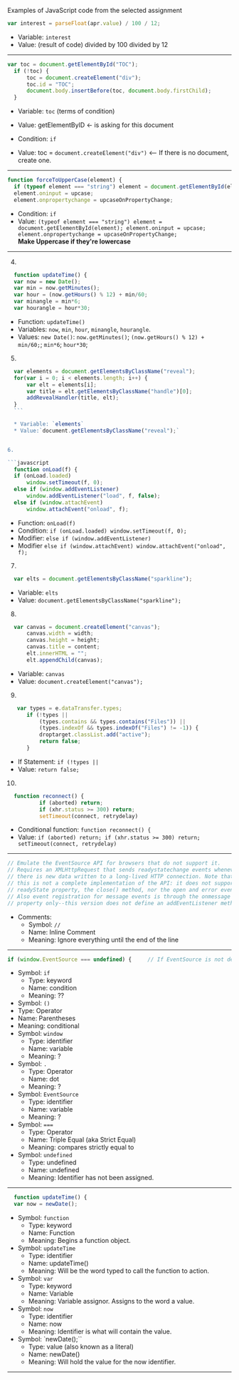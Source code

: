 
Examples of JavaScript code from the selected assignment


```javascript
var interest = parseFloat(apr.value) / 100 / 12;
```
* Variable: `interest`
* Value: (result of code) divided by 100 divided by 12

----

```javascript
var toc = document.getElementById("TOC");
  if (!toc) {
      toc = document.createElement("div");
      toc.id = "TOC";
      document.body.insertBefore(toc, document.body.firstChild);
  }
```
* Variable: `toc` (terms of condition)
* Value: getElementByID <- is asking for this document

* Condition: `if`
* Value: toc = `document.createElement("div")` <-- If there is no document, create one.

----

```javascript
function forceToUpperCase(element) {
  if (typeof element === "string") element = document.getElementById(element);
  element.oninput = upcase;
  element.onpropertychange = upcaseOnPropertyChange;
```
* Condition: `if`
* Value: `(typeof element === "string") element = document.getElementById(element);
          element.oninput = upcase;
          element.onpropertychange = upcaseOnPropertyChange;`  
**Make Uppercase if they're lowercase**

----

4.

  ```javascript
    function updateTime() {
    var now = new Date();
    var min = now.getMinutes();
    var hour = (now.getHours() % 12) + min/60;
    var minangle = min*6;
    var hourangle = hour*30;
  ```

  * Function: `updateTime()`
  * Variables: `now`, `min`, `hour`, `minangle`, `hourangle`.
  * Values: `new Date()`: `now.getMinutes()`; `(now.getHours() % 12) + min/60;`; `min*6`; `hour*30`;

5.

  ```javascript
    var elements = document.getElementsByClassName("reveal");
    for(var i = 0; i < elements.length; i++) {
        var elt = elements[i];
        var title = elt.getElementsByClassName("handle")[0];
        addRevealHandler(title, elt);
    }
    ```

    * Variable: `elements`
    * Value:`document.getElementsByClassName("reveal");`


6.

  ```javascript
    function onLoad(f) {
    if (onLoad.loaded)
        window.setTimeout(f, 0);
    else if (window.addEventListener)
        window.addEventListener("load", f, false);
    else if (window.attachEvent)
        window.attachEvent("onload", f);
  ```
  * Function: `onLoad(f)`
  * Condition: `if (onLoad.loaded) window.setTimeout(f, 0);`
  * Modifier: `else if (window.addEventListener)`
  * Modifier `else if (window.attachEvent) window.attachEvent("onload", f);`

7.

  ```javascript
    var elts = document.getElementsByClassName("sparkline");
  ```

  * Variable: `elts`
  * Value: `document.getElementsByClassName("sparkline");`

8.

  ```javascript
    var canvas = document.createElement("canvas");
        canvas.width = width;
        canvas.height = height;
        canvas.title = content;
        elt.innerHTML = "";
        elt.appendChild(canvas);
  ```

  * Variable: `canvas`
  * Value: `document.createElement("canvas");`


9.

  ```javascript
     var types = e.dataTransfer.types;
        if (!types ||
            (types.contains && types.contains("Files")) ||
            (types.indexOf && types.indexOf("Files") != -1)) {
            droptarget.classList.add("active");
            return false;
        }
  ```

  * If Statement: `if (!types ||`
  * Value: `return false;`


10.

  ```javascript
    function reconnect() {
            if (aborted) return;
            if (xhr.status >= 300) return;
            setTimeout(connect, retrydelay)
  ```

  * Conditional function: `function reconnect() {`
  * Value: `if (aborted) return; if (xhr.status >= 300) return; setTimeout(connect, retrydelay)`

----

```javascript
// Emulate the EventSource API for browsers that do not support it.
// Requires an XMLHttpRequest that sends readystatechange events whenever
// there is new data written to a long-lived HTTP connection. Note that
// this is not a complete implementation of the API: it does not support the
// readyState property, the close() method, nor the open and error events.
// Also event registration for message events is through the onmessage
// property only--this version does not define an addEventListener method.
```

* Comments:
  * Symbol: `//`
  * Name: Inline Comment
  * Meaning: Ignore everything until the end of the line

---

```javascript
if (window.EventSource === undefined) {     // If EventSource is not defined,
```

* Symbol: `if`
  * Type: keyword
  * Name: condition
  * Meaning: ??
*  Symbol: `()`
  * Type: Operator
  *  Name: Parentheses
  *  Meaning: conditional
* Symbol: `window`
  * Type: identifier
  * Name: variable
  * Meaning: ?
* Symbol: `.`
  * Type: Operator
  * Name: dot
  * Meaning: ?
* Symbol: `EventSource`
  * Type: identifier
  * Name: variable
  * Meaning: ?
* Symbol: `===`
  * Type: Operator
  * Name: Triple Equal (aka Strict Equal)
  * Meaning: compares strictly equal to
* Symbol: `undefined`
  * Type: undefined
  * Name: undefined
  * Meaning: Identifier has not been assigned.

---

```javascript
  function updateTime() {
  var now = newDate();
```

* Symbol: `function`
  * Type: keyword
  * Name: Function
  * Meaning: Begins a function object.
* Symbol: `updateTime`
  * Type: identifier
  * Name: updateTime()
  * Meaning: Will be the word typed to call the function to action.
* Symbol: `var`
  * Type: keyword
  * Name: Variable
  * Meaning: Variable assignor. Assigns to the word a value.
* Symbol: `now`
  * Type: identifier
  * Name: now
  * Meaning: Identifier is what will contain the value.
* Symbol: `newDate();``
  * Type: value (also known as a literal)
  * Name: newDate()
  * Meaning: Will hold the value for the now identifier.

---
